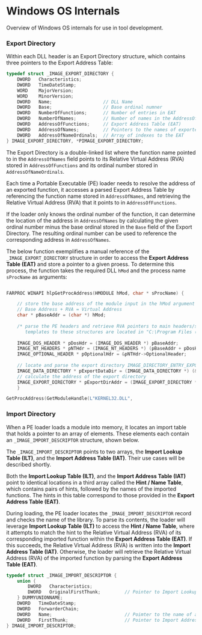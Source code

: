 # Windows OS Internals 
Overview of Windows OS internals for use in tool development.

### Export Directory
Within each DLL header is an Export Directory structure, which contains three pointers to the Export Address Table:

```c++
typedef struct _IMAGE_EXPORT_DIRECTORY {
    DWORD   Characteristics;
    DWORD   TimeDateStamp;
    WORD    MajorVersion;
    WORD    MinorVersion;
    DWORD   Name;                   // DLL Name
    DWORD   Base;                   // Base ordinal numner
    DWORD   NumberOfFunctions;      // Number of entries in EAT
    DWORD   NumberOfNames;          // Number of names in the AddressOfNames and AddressOfNameOrdinals arrays
    DWORD   AddressOfFunctions;     // Export Address Table (EAT)
    DWORD   AddressOfNames;         // Pointers to the names of exported functions
    DWORD   AddressOfNameOrdinals;  // Array of indexes to the EAT
} IMAGE_EXPORT_DIRECTORY, *PIMAGE_EXPORT_DIRECTORY;
```

The Export Directory is a double-linked list where the function name pointed to in the `AddressOfNames` field points to its Relative Virtual Address (RVA) stored in `AddressOfFunctions` and its ordinal number stored in `AddressOfNameOrdinals`.

Each time a Portable Executable (PE) loader needs to resolve the address of an exported function, it accesses a parsed Export Address Table by referencing the function name stored in `AddressOfNames`, and retrieving the Relative Virtual Address (RVA) that it points to in `AddressOfFunctions`.

If the loader only knows the ordinal number of the function, it can determine the location of the address in `AddressOfNames` by calculating the given ordinal number minus the base ordinal stored in the `Base` field of the Export Directory. The resulting ordinal number can be used to reference the corresponding address in `AddressOfNames`.

The below function exemplifies a manual reference of the `_IMAGE_EXPORT_DIRECTORY` structure in order to access the **Export Address Table (EAT)** and store a pointer to a given proess. To determine this process, the function takes the required DLL `hMod` and the process name `sProcName` as arguments:

```c++

FARPROC WINAPI hlpGetProcAddress(HMODULE hMod, char * sProcName) {

    // store the base address of the module input in the hMod argument
    // Base Address + RVA = Virtual Address
    char * pBaseAddr = (char *) hMod;
    
    /* parse the PE headers and retrieve RVA pointers to main headers/structures
       templates to these structures are located in "C:\Program Files (x86)\Windows Kits\10\Include\10\um\winnit.h" */
    
    IMAGE_DOS_HEADER * pDosHdr = (IMAGE_DOS_HEADER *) pBaseAddr;
    IMAGE_NT_HEADERS * pNTHdr = (IMAGE_NT_HEADERS *) (pBaseAddr + pDosHdr->e_lfanew);
    IMAGE_OPTIONAL_HEADER * pOptionalHdr = &pNTHdr->OptionalHeader;
        
    // locate and parse the export directory IMAGE_DIRECTORY_ENTRY_EXPORT
    IMAGE_DATA_DIRECTORY * pExportDataDir = (IMAGE_DATA_DIRECTORY *) (&pOptionalHdr->DataDirectory[IMAGE_DIRECTORY_ENTRY_EXPORT]);
    // calculate the address of the export directory
    IMAGE_EXPORT_DIRECTORY * pExportDirAddr = (IMAGE_EXPORT_DIRECTORY *) (pBaseAddr + pExportDataDir->VirtualAddress);
    }
```

```c++
GetProcAddress(GetModuleHandle(L"KERNEL32.DLL", 
```

### Import Directory
When a PE loader loads a module into memory, it locates an import table that holds a pointer to an array of elements. These elements each contain an `_IMAGE_IMPORT_DESCRIPTOR` structure, shown below.

The `_IMAGE_IMPORT_DESCRIPTOR` points to two arrays, the **Import Lookup Table (ILT)**, and the **Import Address Table (IAT)**. Their use cases will be described shortly.

Both the **Import Lookup Table (ILT)**, and the **Import Address Table (IAT)** point to identical locations in a third array called the **Hint / Name Table**, which contains pairs of hints, followed by the names of the imported functions. The hints in this table correspond to those provided in the **Export Address Table (EAT)**.

During loading, the PE loader locates the `_IMAGE_IMPORT_DESCRIPTOR` record and checks the name of the library. To parse its contents, the loader will leverage **Import Lookup Table (ILT)** to access the **Hint / Name Table**, where it attempts to match the hint to the Relative Virtual Address (RVA) of its corresponding imported function within the **Export Address Table (EAT)**. If this succeeds, the Relative Virtual Address (RVA) is written into the **Import Address Table (IAT)**. Otherwise, the loader will retrieve the Relative Virtual Address (RVA) of the imported function by parsing the **Export Address Table (EAT)**.

```c++
typedef struct _IMAGE_IMPORT_DESCRIPTOR {
    union {
        DWORD   Characteristics;
        DWORD   OriginalFirstThunk;         // Pointer to Import Lookup Table (ILT)
    } DUMMYUNIONNAME;
    DWORD   TimeDateStamp;                 
    DWORD   ForwarderChain;                
    DWORD   Name;                           // Poimter to the name of an imported DLL
    DWORD   FirstThunk;                     // Pointer to Import Address Table (IAT)
} IMAGE_IMPORT_DESCRIPTOR;
```


